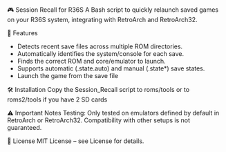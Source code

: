 🎮 Session Recall for R36S
A Bash script to quickly relaunch saved games on your R36S system, integrating with RetroArch and RetroArch32.

🚀 Features
- Detects recent save files across multiple ROM directories.
- Automatically identifies the system/console for each save.
- Finds the correct ROM and core/emulator to launch.
- Supports automatic (.state.auto) and manual (.state*) save states.
- Launch the game from the save file 

🛠️ Installation
Copy the Session_Recall script to roms/tools or to roms2/tools if you have 2 SD cards

⚠️ Important Notes
Testing: Only tested on emulators defined by default in RetroArch or RetroArch32. Compatibility with other setups is not guaranteed.

📄 License
MIT License – see License for details.

